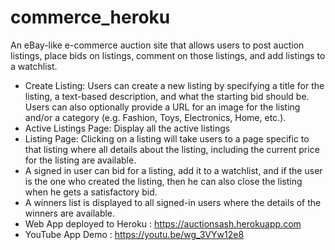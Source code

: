 # commerce_heroku
An eBay-like e-commerce auction site that allows users to post auction listings, place bids on listings, comment on those listings, and add listings to a watchlist.

- Create Listing: Users can create a new listing by specifying a title for the listing, a text-based description, and what the starting bid should be. Users can also optionally provide a URL for an image for the listing and/or a category (e.g. Fashion, Toys, Electronics, Home, etc.).
- Active Listings Page: Display all the active listings
- Listing Page: Clicking on a listing will take users to a page specific to that listing where all details about the listing, including the current price for the listing are available.
- A signed in user can bid for a listing, add it to a watchlist, and if the user is the one who created the listing, then he can also close the listing when he gets a satisfactory bid.
- A winners list is displayed to all signed-in users where the details of the winners are available.
- Web App deployed to Heroku : https://auctionsash.herokuapp.com
- YouTube App Demo : https://youtu.be/wg_3VYw12e8
